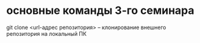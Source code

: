 # основные команды 3-го семинара

git clone <url-адрес репозитория> – клонирование внешнего репозитория на  локальный ПК
